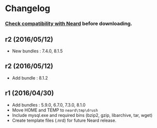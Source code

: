 # Changelog

### [Check compatibility with Neard](https://github.com/crazy-max/neard/wiki/toolDrush#latest) before downloading.

## r2 (2016/05/12)

* New bundles : 7.4.0, 8.1.5

## r2 (2016/05/12)

* Add bundle : 8.1.2

## r1 (2016/04/30)

* Add bundles : 5.9.0, 6.7.0, 7.3.0, 8.1.0
* Move HOME and TEMP to `neard\tmp\drush`
* Include mysql.exe and required bins (bzip2, gzip, libarchive, tar, wget)
* Create template files (.nrd) for future Neard release.
